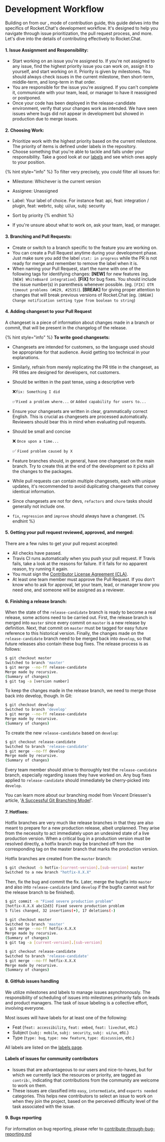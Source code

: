 # Development Workflow

Building on from our [.](./ "mention") mode of contribution guide, this guide delves into the specifics of Rocket.Chat's development workflow. It's designed to help you navigate through issue prioritization, the pull request process, and more. Let's dive into the details of contributing effectively to Rocket.Chat.

#### **1. Issue Assignment and Responsibility:**

* Start working on an issue you're assigned to. If you're not assigned to any issue, find the highest priority issue you can work on, assign it to yourself, and start working on it. Priority is given by milestones. You should always check issues in the current milestone, then short-term, middle-term, and long-term in that order.
* You are responsible for the issue you're assigned. If you can't complete it, communicate with your team, lead, or manager to have it reassigned or postponed.
* Once your code has been deployed in the release-candidate environment, verify that your changes work as intended. We have seen issues where bugs did not appear in development but showed in production due to merge issues.

#### **2. Choosing Work:**

* Prioritize work with the highest priority based on the current milestone. The priority of items is defined under labels in the repository.
* Choose something that you're able to tackle and falls under your responsibility. Take a good look at our [labels](https://github.com/RocketChat/Rocket.Chat/labels) and see which ones apply to your position.

{% hint style="info" %}
To filter very precisely, you could filter all issues for:

* Milestone: Whichever is the current version
* Assignee: Unassigned
* Label: Your label of choice. For instance feat: api, feat: integration / plugin, feat: webrtc, subj: ui/ux, subj: security
* Sort by priority
{% endhint %}

* If you're unsure about what to work on, ask your team, lead, or manager.

#### **3. Branching and Pull Requests:**

* Create or switch to a branch specific to the feature you are working on.
* You can create a Pull Request anytime during your development phase. Just make sure you add the label `stat: in progress` while the PR is not ready for merge and remember to remove the label when it is.
* When naming your Pull Request, start the name with one of the following tags for identifying changes: **\[NEW]** for new features (eg. `[NEW] WhiteBoard integration`). **\[FIX]** for bug fixes. You should include the issue number(s) in parenthesis whenever possible. (eg. `[FIX] OTR timeout problems (#629, #2535)`). **\[BREAK]** for giving proper attention to changes that will break previous versions of Rocket.Chat (eg. `[BREAK] Change notification setting type from boolean to string`)

#### **4. Adding changeset to your Pull Request**

A changeset is a piece of information about changes made in a branch or commit, that will be present in the changelog of the release.

{% hint style="info" %}
**To write good changesets:**

* Changesets are intended for customers, so the language used should be appropriate for that audience. Avoid getting too technical in your explanations.
* Similarly, refrain from merely replicating the PR title in the changeset, as PR titles are designed for developers, not customers.
*   Should be written in the past tense, using a descriptive verb

    ❌`fix: Something I did`

    ✅`Fixed a problem where...` or `Added capability for users to...`
* Ensure your changesets are written in clear, grammatically correct English. This is crucial as changesets are processed automatically. Reviewers should bear this in mind when evaluating pull requests.
*   Should be small and concise

    ❌ `Once upon a time...`

    ✅ `Fixed problem caused by X`
* Feature branches should, in general, have one changeset on the main branch. Try to create this at the end of the development so it picks all the changes to the packages.
* While pull requests can contain multiple changesets, each with unique updates, it's recommended to avoid duplicating changesets that convey identical information.
* Since changesets are not for devs, `refactors` and `chore` tasks should generally not include one.
* `fix`, `regression` and `improve` should always have a changeset.
{% endhint %}

#### **5. Getting your pull request reviewed, approved, and merged**:

There are a few rules to get your pull request accepted:

* All checks have passed.
* Travis CI runs automatically when you push your pull request. If Travis fails, take a look at the reasons for failure. If it fails for no apparent reason, try running it again.
* You must sign the [Contributor License Agreement (CLA)](https://cla-assistant.io/RocketChat/Rocket.Chat).
* At least one team member must approve the Pull Request. If you don't know who to ask for approval, let your team, lead, or manager know you need one, and someone will be assigned as a reviewer.

#### **6. Finishing a release branch**:

When the state of the `release-candidate` branch is ready to become a real release, some actions need to be carried out. First, the release branch is merged into `master` since every commit on `master` is a new release by definition. Next, that commit on `master` must be tagged for easy future reference to this historical version. Finally, the changes made on the `release-candidate` branch need to be merged back into `develop`, so that future releases also contain these bug fixes. The release process is as follows:

```bash
$ git checkout master
Switched to branch 'master'
$ git merge --no-ff release-candidate
Merge made by recursive.
(Summary of changes)
$ git tag -a [version number]
```

To keep the changes made in the release branch, we need to merge those back into develop, though. In Git:

```bash
$ git checkout develop
Switched to branch 'develop'
$ git merge --no-ff release-candidate
Merge made by recursive.
(Summary of changes)
```

To create the new `release-candidate` based on `develop`:

```bash
$ git checkout release-candidate
Switched to branch 'release-candidate'
$ git merge --no-ff develop
Merge made by recursive.
(Summary of changes)
```

Every team member should strive to thoroughly test the `release-candidate` branch, especially regarding issues they have worked on. Any bug fixes applied to `release-candidate` should immediately be cherry-picked into `develop`.

You can learn more about our branching model from Vincent Driessen's article, '[A Successful Git Branching Model](http://nvie.com/posts/a-successful-git-branching-model/)'.

#### **7. Hotfixes**:

Hotfix branches are very much like release branches in that they are also meant to prepare for a new production release, albeit unplanned. They arise from the necessity to act immediately upon an undesired state of a live production version. When a critical bug in a production version must be resolved directly, a hotfix branch may be branched off from the corresponding tag on the master branch that marks the production version.

Hotfix branches are created from the `master` branch:

```bash
$ git checkout -b hotfix-[current-version].[sub-version] master
Switched to a new branch "hotfix-X.X.X"
```

Then, fix the bug and commit the fix. Later, merge the bugfix into `master` and also into `release-candidate` (and `develop` if the bugfix cannot wait for the release branch to be finished).

```bash
$ git commit -m "Fixed severe production problem"
[hotfix-X.X.X abc12d3] Fixed severe production problem
5 files changed, 32 insertions(+), 17 deletions(-)

$ git checkout master
Switched to branch 'master'
$ git merge --no-ff hotfix-X.X.X
Merge made by recursive.
(Summary of changes)
$ git tag -a [current-version].[sub-version]

$ git checkout release-candidate
Switched to branch 'release-candidate'
$ git merge --no-ff hotfix-X.X.X
Merge made by recursive.
(Summary of changes)
```

#### 8. GitHub issues handling

We utilize milestones and labels to manage issues asynchronously. The responsibility of scheduling of issues into milestones primarily falls on leads and product managers. The task of issue labeling is a collective effort, involving everyone.

Most issues will have labels for at least one of the following:

* Feat (`feat: accessibility`, `feat: embed`, `feat: livechat`, etc.)
* Subject (`subj: mobile`, `subj: security`, `subj: ui/ux`, etc.)
* Type (`type: bug`, `type: new feature`, `type: discussion`, etc.)

All labels are listed on the [labels page](https://github.com/RocketChat/Rocket.Chat/labels).

#### Labels of issues for community contributors

* Issues that are advantageous to our users and nice-to-haves, but for which we currently lack the resources or priority, are tagged as `contrib:`, indicating that contributions from the community are welcome to work on them.
* These issues are classified into `easy`, `intermediate`, and `experts needed` categories. This helps new contributors to select an issue to work on when they join the project, based on the perceived difficulty level of the task associated with the issue.

#### 9. Bugs reporting

For information on bug reporting, please refer to [contribute-through-bug-reporting.md](../contribute-through-bug-reporting.md "mention")
